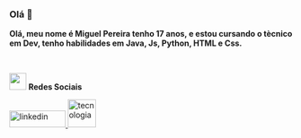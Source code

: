 ### Olá 👋

**Olá, meu nome é Miguel Pereira tenho 17 anos, e estou cursando o tècnico em Dev, tenho habilidades em Java, Js, Python, HTML e Css.**

<br>

<img src="https://github.com/Miguel1DM/Folder/blob/main/img/internet.png" width = "30px" > **Redes Sociais**

<a href="https://www.linkedin.com/in/miguelpsneto" target="_blank">
  <img src="https://github.com/Miguel1DM/Folder/blob/main/img/linkedin2.0.png" alt="linkedin" width="100" height="30">
</a>


<img src="https://github.com/Miguel1DM/Folder/blob/main/img/ferramenta11.png" alt="tecnologia"  width="50" height="50">





